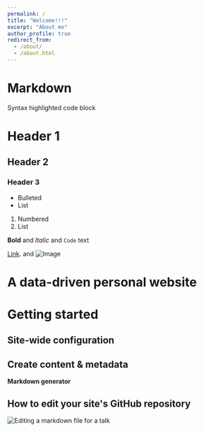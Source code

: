 ```yaml
---
permalink: /
title: "Welcome!!!"
excerpt: "About me"
author_profile: true
redirect_from: 
  - /about/
  - /about.html
---
```


# Markdown
Syntax highlighted code block

# Header 1
## Header 2
### Header 3

- Bulleted
- List

1. Numbered
2. List

**Bold** and _Italic_ and `Code` text

[Link](https://github.com/YonSci/Beamer-Tutorial). and ![Image](src)


A data-driven personal website
======

Getting started
======
Site-wide configuration
------

Create content & metadata
------

**Markdown generator**

How to edit your site's GitHub repository
------

![Editing a markdown file for a talk](/images/editing-talk.png)
